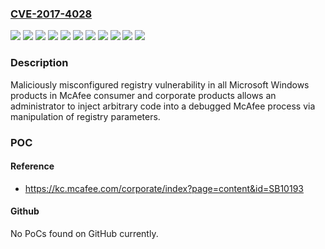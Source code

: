### [CVE-2017-4028](https://cve.mitre.org/cgi-bin/cvename.cgi?name=CVE-2017-4028)
![](https://img.shields.io/static/v1?label=Product&message=McAfee%20Anti-Virus%20Plus%20(AVP)&color=blue)
![](https://img.shields.io/static/v1?label=Product&message=McAfee%20Endpoint%20Security%20(ENS)&color=blue)
![](https://img.shields.io/static/v1?label=Product&message=McAfee%20Host%20Intrusion%20Prevention%20(Host%20IPS)&color=blue)
![](https://img.shields.io/static/v1?label=Product&message=McAfee%20Internet%20Security%20(MIS)&color=blue)
![](https://img.shields.io/static/v1?label=Product&message=McAfee%20Total%20Protection%20(MTP)&color=blue)
![](https://img.shields.io/static/v1?label=Product&message=McAfee%20Virus%20Scan%20Enterprise%20(VSE)&color=blue)
![](https://img.shields.io/static/v1?label=Version&message=10.2%20&color=brightgreen)
![](https://img.shields.io/static/v1?label=Version&message=170329%20&color=brightgreen)
![](https://img.shields.io/static/v1?label=Version&message=8.0%20&color=brightgreen)
![](https://img.shields.io/static/v1?label=Version&message=8.8%20&color=brightgreen)
![](https://img.shields.io/static/v1?label=Vulnerability&message=Maliciously%20misconfigured%20registry%20vulnerability&color=brightgreen)

### Description

Maliciously misconfigured registry vulnerability in all Microsoft Windows products in McAfee consumer and corporate products allows an administrator to inject arbitrary code into a debugged McAfee process via manipulation of registry parameters.

### POC

#### Reference
- https://kc.mcafee.com/corporate/index?page=content&id=SB10193

#### Github
No PoCs found on GitHub currently.

